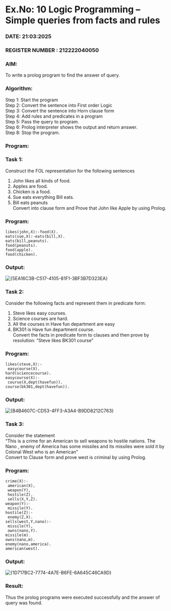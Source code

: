 # Ex.No: 10  Logic Programming –  Simple queries from facts and rules
### DATE: 21:03:2025                                                                          
### REGISTER NUMBER : 212222040050
### AIM: 
To write a prolog program to find the answer of query. 
###  Algorithm:
 Step 1: Start the program <br> 
 Step 2: Convert the sentence into First order Logic  <br> 
 Step 3:  Convert the sentence into Horn clause form  <br> 
 Step 4: Add rules and predicates in a program   <br> 
 Step 5:  Pass the query to program. <br> 
 Step 6: Prolog interpreter shows the output and return answer. <br> 
 Step 8:  Stop the program.
### Program:
### Task 1:
Construct the FOL representation for the following sentences <br> 
1.	John likes all kinds of food.  <br> 
2.	Apples are food.  <br> 
3.	Chicken is a food.  <br> 
4.	Sue eats everything Bill eats. <br> 
5.	 Bill eats peanuts  <br> 
   Convert into clause form and Prove that John like Apple by using Prolog. <br> 
### Program:
```
likes(john,X):-food(X).
eats(sue,X):-eats(bill,X).
eats(bill,peanuts).
food(peanuts).
food(apple).
food(chicken).
```


### Output:
![{5EA16C3B-C517-4105-81F1-3BF3B7D323EA}](https://github.com/user-attachments/assets/f171bbd0-9b51-4213-8dc1-6f732f97fba2)

### Task 2:
Consider the following facts and represent them in predicate form: <br>              
1.	Steve likes easy courses. <br> 
2.	Science courses are hard. <br> 
3. All the courses in Have fun department are easy <br> 
4. BK301 is Have fun department course.<br> 
Convert the facts in predicate form to clauses and then prove by resolution: “Steve likes BK301 course”<br> 

### Program:
```
likes(steve,X):-
 easycourse(X).
hard(sciencecourse).
easycourse(X):-
 course(X,dept(havefun)).
course(bk301,dept(havefun)).
```


### Output:
![{B4B4607C-CD53-4FF3-A3A4-B9DD8212C763}](https://github.com/user-attachments/assets/655f60c5-a8f8-4950-aff8-d76e7bcf4d67)

### Task 3:
Consider the statement <br> 
“This is a crime for an American to sell weapons to hostile nations. The Nano , enemy of America has some missiles and its missiles were sold it by Colonal West who is an American” <br> 
Convert to Clause form and prove west is criminal by using Prolog.<br> 
### Program:
```
crime(X):-
 american(X),
 weapon(Y),
 hostile(Z),
 sells(X,Y,Z).
weapon(Y):-
 missile(Y).
hostile(Z):-
 enemy(Z,X).
sells(west,Y,nano):-
 missile(Y),
 owns(nano,Y).
missile(m).
owns(nano,m).
enemy(nano,america).
american(west). 
```


### Output:
![{1D717BC2-7774-4A7E-B6FE-6A645C46CA9D}](https://github.com/user-attachments/assets/55355aa1-cf29-4df7-9c5c-31116bf8e199)


### Result:
Thus the prolog programs were executed successfully and the answer of query was found.
